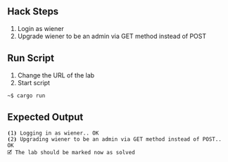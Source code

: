 ## Hack Steps

1. Login as wiener
2. Upgrade wiener to be an admin via GET method instead of POST

## Run Script

1. Change the URL of the lab
2. Start script

```
~$ cargo run
```

## Expected Output

```
⦗1⦘ Logging in as wiener.. OK
⦗2⦘ Upgrading wiener to be an admin via GET method instead of POST.. OK
🗹 The lab should be marked now as solved
```
